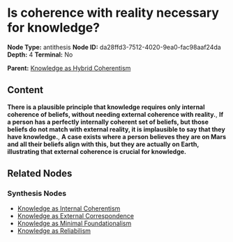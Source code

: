 # Is coherence with reality necessary for knowledge?

**Node Type:** antithesis
**Node ID:** da28ffd3-7512-4020-9ea0-fac98aaf24da
**Depth:** 4
**Terminal:** No

**Parent:** [Knowledge as Hybrid Coherentism](knowledge-as-hybrid-coherentism-synthesis-4f671ad2-623e-4849-bd3c-050c73fcbf9c.md)

## Content

**There is a plausible principle that knowledge requires only internal coherence of beliefs, without needing external coherence with reality.**, **If a person has a perfectly internally coherent set of beliefs, but those beliefs do not match with external reality, it is implausible to say that they have knowledge.**, **A case exists where a person believes they are on Mars and all their beliefs align with this, but they are actually on Earth, illustrating that external coherence is crucial for knowledge.**

## Related Nodes

### Synthesis Nodes

- [Knowledge as Internal Coherentism](knowledge-as-internal-coherentism-synthesis-ec9cf076-abff-47d5-86a0-2bd1d4f97bae.md)
- [Knowledge as External Correspondence](knowledge-as-external-correspondence-synthesis-733a0af9-7531-4d52-8f16-b8f3e207f9a4.md)
- [Knowledge as Minimal Foundationalism](knowledge-as-minimal-foundationalism-synthesis-6dd2b615-166f-4d42-89ee-5fdd4efa19b1.md)
- [Knowledge as Reliabilism](knowledge-as-reliabilism-synthesis-d211f08b-fa4a-4430-917a-a0f14f04ec33.md)

